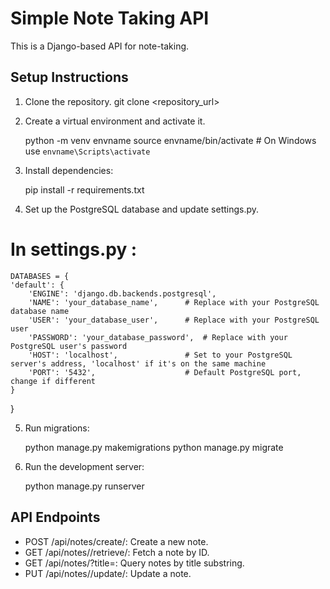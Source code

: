 # Simple Note Taking API

This is a Django-based API for note-taking.

## Setup Instructions

1. Clone the repository.
    git clone <repository_url>


2. Create a virtual environment and activate it.

    python -m venv envname
    source envname/bin/activate  # On Windows use `envname\Scripts\activate`

3. Install dependencies:
    
    pip install -r requirements.txt

4. Set up the PostgreSQL database and update settings.py.

# In settings.py :

    DATABASES = {
    'default': {
        'ENGINE': 'django.db.backends.postgresql',
        'NAME': 'your_database_name',      # Replace with your PostgreSQL database name
        'USER': 'your_database_user',      # Replace with your PostgreSQL user
        'PASSWORD': 'your_database_password',  # Replace with your PostgreSQL user's password
        'HOST': 'localhost',               # Set to your PostgreSQL server's address, 'localhost' if it's on the same machine
        'PORT': '5432',                    # Default PostgreSQL port, change if different
    }
}

5. Run migrations:
    
    python manage.py makemigrations
    python manage.py migrate

6. Run the development server:
    
    python manage.py runserver


## API Endpoints

- POST /api/notes/create/: Create a new note.
- GET /api/notes/<id>/retrieve/: Fetch a note by ID.
- GET /api/notes/?title=<substring>: Query notes by title substring.
- PUT /api/notes/<id>/update/: Update a note.
